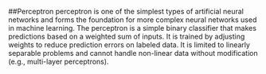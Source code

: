 ##Perceptron
perceptron is one of the simplest types of artificial neural networks and forms the foundation for more complex neural networks used in machine learning.
The perceptron is a simple binary classifier that makes predictions based on a weighted sum of inputs.
It is trained by adjusting weights to reduce prediction errors on labeled data.
It is limited to linearly separable problems and cannot handle non-linear data without modification (e.g., multi-layer perceptrons).
